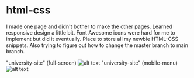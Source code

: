 # html-css
I made one page and didn't bother to make the other pages.
Learned responsive design a little bit.
Font Awesome icons were hard for me to implement but did it eventually.
Place to store all my newbie HTML-CSS snippets.
Also trying to figure out how to change the master branch to main branch.

"university-site" (full-screen)
![alt text](https://cdn.discordapp.com/attachments/943266545923158057/944602386402537472/2022-02-19-143051_1024x768_scrot.png)
"university-site" (mobile-menu)
![alt text](https://cdn.discordapp.com/attachments/944936590365589527/944936622233882694/2022-02-20-123929_1024x768_scrot.png)

